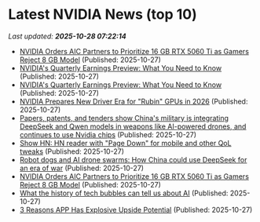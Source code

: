 # Latest NVIDIA News (top 10)
_Last updated: **2025-10-28 07:22:14**_

- [NVIDIA Orders AIC Partners to Prioritize 16 GB RTX 5060 Ti as Gamers Reject 8 GB Model](https://www.madshrimps.be/news/nvidia-orders-aic-partners-to-prioritize-16-gb-rtx-5060-ti-as-gamers-reject-8-gb-model/) (Published: 2025-10-27)
- [NVIDIA's Quarterly Earnings Preview: What You Need to Know](https://biztoc.com/x/8c3a8affb4ac1f36) (Published: 2025-10-27)
- [NVIDIA's Quarterly Earnings Preview: What You Need to Know](https://www.barchart.com/story/news/35690175/nvidia-s-quarterly-earnings-preview-what-you-need-to-know) (Published: 2025-10-27)
- [NVIDIA Prepares New Driver Era for "Rubin" GPUs in 2026](https://www.techpowerup.com/342265/nvidia-prepares-new-driver-era-for-rubin-gpus-in-2026) (Published: 2025-10-27)
- [Papers, patents, and tenders show China's military is integrating DeepSeek and Qwen models in weapons like AI-powered drones, and continues to use Nvidia chips](https://biztoc.com/x/bd749d81c690a7db) (Published: 2025-10-27)
- [Show HN: HN reader with "Page Down" for mobile and other QoL tweaks](https://hn.leftium.com) (Published: 2025-10-27)
- [Robot dogs and AI drone swarms: How China could use DeepSeek for an era of war](https://www.yahoo.com/news/articles/robot-dogs-ai-drone-swarms-051723301.html) (Published: 2025-10-27)
- [NVIDIA Orders AIC Partners to Prioritize 16 GB RTX 5060 Ti as Gamers Reject 8 GB Model](https://www.techpowerup.com/342264/nvidia-orders-aic-partners-to-prioritize-16-gb-rtx-5060-ti-as-gamers-reject-8-gb-model) (Published: 2025-10-27)
- [What the history of tech bubbles can tell us about AI](https://www.euractiv.com/opinion/what-the-history-of-tech-bubbles-can-tell-us-about-ai/) (Published: 2025-10-27)
- [3 Reasons APP Has Explosive Upside Potential](https://finance.yahoo.com/news/3-reasons-app-explosive-upside-040314710.html) (Published: 2025-10-27)
